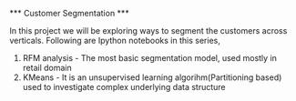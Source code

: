 *** Customer Segmentation ***

In this project we will be exploring ways to segment the customers across verticals.
Following are Ipython notebooks in this series,
1) RFM analysis - The most basic segmentation model, used mostly in retail domain
2) KMeans - It is an unsupervised learning algorihm(Partitioning based) used to investigate complex underlying data structure
